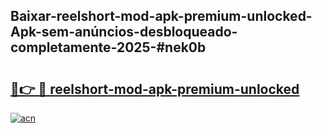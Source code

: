 ## Baixar-reelshort-mod-apk-premium-unlocked-Apk-sem-anúncios-desbloqueado-completamente-2025-#nek0b

# <h2><a href="https://ainizakaria.my?title=reelshort-mod-apk-premium-unlocked&ref=22M">🔗👉 🔴 reelshort-mod-apk-premium-unlocked</a></h2>

[![acn](https://github.com/user-attachments/assets/0f9c940e-d8b0-45ae-aac7-cd30a18b3e1c)](https://ainizakaria.my?title=reelshort-mod-apk-premium-unlocked&ref=22M)

